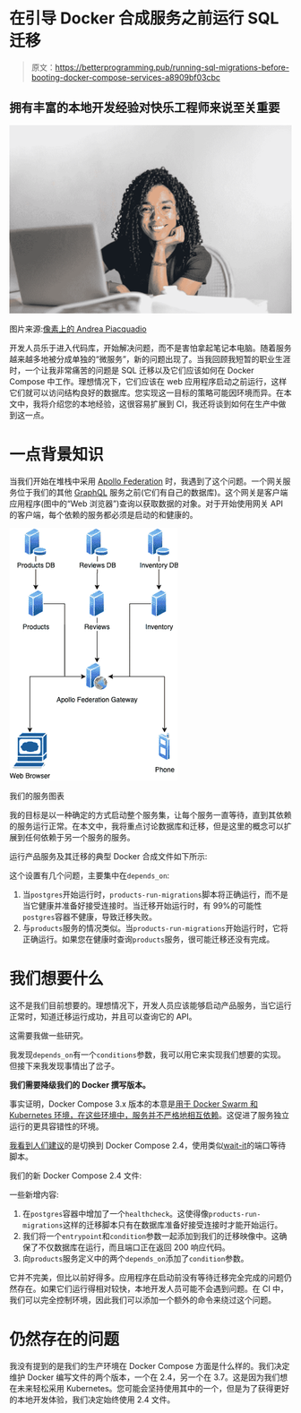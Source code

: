 # 在引导 Docker 合成服务之前运行 SQL 迁移

> 原文：<https://betterprogramming.pub/running-sql-migrations-before-booting-docker-compose-services-a8909bf03cbc>

## 拥有丰富的本地开发经验对快乐工程师来说至关重要

![](img/2c04ee88541c2cf97ed2e711c2830e93.png)

图片来源:[像素上的 Andrea Piacquadio](https://www.pexels.com/photo/happy-ethnic-woman-sitting-at-table-with-laptop-3769021/)

开发人员乐于进入代码库，开始解决问题，而不是害怕拿起笔记本电脑。随着服务越来越多地被分成单独的“微服务”，新的问题出现了。当我回顾我短暂的职业生涯时，一个让我非常痛苦的问题是 SQL 迁移以及它们应该如何在 Docker Compose 中工作。理想情况下，它们应该在 web 应用程序启动之前运行，这样它们就可以访问结构良好的数据库。您实现这一目标的策略可能因环境而异。在本文中，我将介绍您的本地经验，这很容易扩展到 CI，我还将谈到如何在生产中做到这一点。

# 一点背景知识

当我们开始在堆栈中采用 [Apollo Federation](https://www.apollographql.com/blog/apollo-federation-f260cf525d21/) 时，我遇到了这个问题。一个网关服务位于我们的其他 [GraphQL](https://graphql.org/) 服务之前(它们有自己的数据库)。这个网关是客户端应用程序(图中的“Web 浏览器”)查询以获取数据的对象。对于开始使用网关 API 的客户端，每个依赖的服务都必须是启动的和健康的。

![](img/48b5f65e6d1fab314e7412e0a501f76a.png)

我们的服务图表

我的目标是以一种确定的方式启动整个服务集，让每个服务一直等待，直到其依赖的服务运行正常。在本文中，我将重点讨论数据库和迁移，但是这里的概念可以扩展到任何依赖于另一个服务的服务。

运行产品服务及其迁移的典型 Docker 合成文件如下所示:

这个设置有几个问题，主要集中在`depends_on`:

1.  当`postgres`开始运行时，`products-run-migrations`脚本将正确运行，而不是当它健康并准备好接受连接时。当迁移开始运行时，有 99%的可能性`postgres`容器不健康，导致迁移失败。
2.  与`products`服务的情况类似。当`products-run-migrations`开始运行时，它将正确运行。如果您在健康时查询`products`服务，很可能迁移还没有完成。

# 我们想要什么

这不是我们目前想要的。理想情况下，开发人员应该能够启动产品服务，当它运行正常时，知道迁移运行成功，并且可以查询它的 API。

这需要我做一些研究。

我发现`depends_on`有一个`conditions`参数，我可以用它来实现我们想要的实现。但接下来我发现事情出了岔子。

**我们需要降级我们的 Docker 撰写版本。**

事实证明，Docker Compose 3.x 版本的本意是[用于 Docker Swarm 和 Kubernetes 环境，在这些环境中，服务并不严格地相互依赖](https://github.com/peter-evans/docker-compose-healthcheck/issues/3)。这促进了服务独立运行的更具容错性的环境。

[我看到人们建议](https://peterevans.dev/posts/how-to-wait-for-container-x-before-starting-y/)的是切换到 Docker Compose 2.4，使用类似[wait-it](https://github.com/vishnubob/wait-for-it)的端口等待脚本。

我们的新 Docker Compose 2.4 文件:

一些新增内容:

1.  在`postgres`容器中增加了一个`healthcheck`。这使得像`products-run-migrations`这样的迁移脚本只有在数据库准备好接受连接时才能开始运行。
2.  我们将一个`entrypoint`和`condition`参数一起添加到我们的迁移映像中。这确保了不仅数据库在运行，而且端口正在返回 200 响应代码。
3.  向`products`服务定义中的两个`depends_on`添加了`condition`参数。

它并不完美，但比以前好得多。应用程序在启动前没有等待迁移完全完成的问题仍然存在。如果它们运行得相对较快，本地开发人员可能不会遇到问题。在 CI 中，我们可以完全控制环境，因此我们可以添加一个额外的命令来绕过这个问题。

# 仍然存在的问题

我没有提到的是我们的生产环境在 Docker Compose 方面是什么样的。我们决定维护 Docker 编写文件的两个版本，一个在 2.4，另一个在 3.7。这是因为我们想在未来轻松采用 Kubernetes。您可能会坚持使用其中的一个，但是为了获得更好的本地开发体验，我们决定始终使用 2.4 文件。